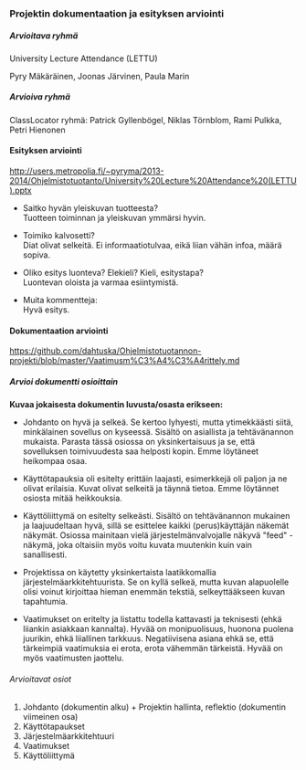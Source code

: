 ### Projektin dokumentaation ja esityksen arviointi

##### Arvioitava ryhmä

University Lecture Attendance (LETTU)

Pyry Mäkäräinen, Joonas Järvinen, Paula Marin

##### Arvioiva ryhmä

ClassLocator ryhmä: Patrick Gyllenbögel, Niklas Törnblom, Rami Pulkka, Petri Hienonen

#### Esityksen arviointi

http://users.metropolia.fi/~pyryma/2013-2014/Ohjelmistotuotanto/University%20Lecture%20Attendance%20(LETTU).pptx

 - Saitko hyvän yleiskuvan tuotteesta?
   <br> Tuotteen toiminnan ja yleiskuvan ymmärsi hyvin. 

 - Toimiko kalvosetti? 
   <br> Diat olivat selkeitä. Ei informaatiotulvaa, eikä liian vähän infoa, määrä sopiva.

 - Oliko esitys luonteva? Elekieli? Kieli, esitystapa? 
   <br> Luontevan oloista ja varmaa esiintymistä.

 - Muita kommentteja:
   <br> Hyvä esitys.
 
#### Dokumentaation arviointi

https://github.com/dahtuska/Ohjelmistotuotannon-projekti/blob/master/Vaatimusm%C3%A4%C3%A4rittely.md

##### Arvioi dokumentti osioittain

**Kuvaa jokaisesta dokumentin luvusta/osasta erikseen:**


 - Johdanto on hyvä ja selkeä. Se kertoo lyhyesti, mutta ytimekkäästi siitä, minkälainen sovellus on kyseessä.
Sisältö on asiallista ja tehtävänannon mukaista. Parasta tässä osiossa on yksinkertaisuus ja se, että sovelluksen  toimivuudesta saa helposti kopin. Emme löytäneet heikompaa osaa.

 - Käyttötapauksia oli esitelty erittäin laajasti, esimerkkejä oli paljon ja ne olivat erilaisia. Kuvat olivat selkeitä ja täynnä tietoa. Emme löytännet osiosta mitää heikkouksia.
 
 - Käyttöliittymä on esitelty selkeästi. Sisältö on tehtävänannon mukainen ja laajuudeltaan hyvä, sillä se esittelee kaikki (perus)käyttäjän näkemät näkymät. Osiossa mainitaan vielä järjestelmänvalvojalle näkyvä "feed" -näkymä, joka oltaisiin myös voitu kuvata muutenkin kuin vain sanallisesti.
 
 - Projektissa on käytetty yksinkertaista laatikkomallia järjestelmäarkkitehtuurista. Se on kyllä selkeä, mutta kuvan alapuolelle olisi voinut kirjoittaa hieman enemmän tekstiä, selkeyttääkseen kuvan tapahtumia. 
 
- Vaatimukset on eritelty ja listattu todella kattavasti ja teknisesti (ehkä liiankin asiakkaan kannalta). Hyvää on monipuolisuus, huonona puolena juurikin, ehkä liiallinen tarkkuus. Negatiivisena asiana ehkä se, että tärkeimpiä vaatimuksia ei erota, erota vähemmän tärkeistä. Hyvää on myös vaatimusten jaottelu.


###### Arvioitavat osiot

 1. Johdanto (dokumentin alku) + Projektin hallinta, reflektio (dokumentin viimeinen osa)
 2. Käyttötapaukset
 3. Järjestelmäarkkitehtuuri
 4. Vaatimukset
 5. Käyttöliittymä

